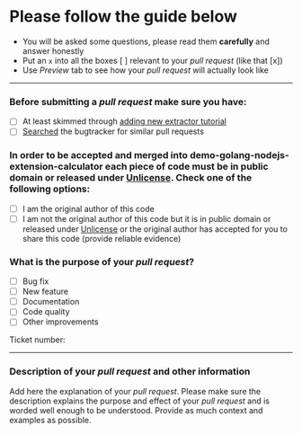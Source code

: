 # Please follow the guide below

- You will be asked some questions, please read them **carefully** and answer honestly
- Put an `x` into all the boxes [ ] relevant to your *pull request* (like that [x])
- Use *Preview* tab to see how your *pull request* will actually look like

---

### Before submitting a *pull request* make sure you have:
- [ ] At least skimmed through [adding new extractor tutorial](https://github.com/jnbdz/demo-golang-nodejs-extension-calculator#adding-support-for-a-new-site)
- [ ] [Searched](https://github.com/jnbdz/demo-golang-nodejs-extension-calculator/search?q=is%3Apr&type=Issues) the bugtracker for similar pull requests

### In order to be accepted and merged into demo-golang-nodejs-extension-calculator each piece of code must be in public domain or released under [Unlicense](http://unlicense.org/). Check one of the following options:
- [ ] I am the original author of this code
- [ ] I am not the original author of this code but it is in public domain or released under [Unlicense](http://unlicense.org/) or the original author has accepted for you to share this code (provide reliable evidence)

### What is the purpose of your *pull request*?
- [ ] Bug fix
- [ ] New feature
- [ ] Documentation
- [ ] Code quality
- [ ] Other improvements

Ticket number: 

---

### Description of your *pull request* and other information

Add here the explanation of your *pull request*. Please make sure the description explains the purpose and effect of your *pull request* and is worded well enough to be understood. Provide as much context and examples as possible.